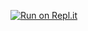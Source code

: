 [![Run on Repl.it](https://repl.it/badge/github/fnanez001/CSCI20-Portfolio)](https://repl.it/github/fnanez001/CSCI20-Portfolio)
